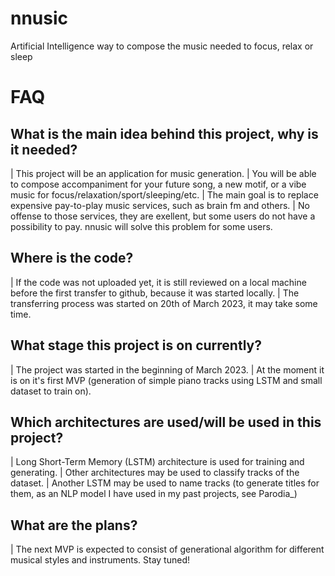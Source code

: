 # nnusic
Artificial Intelligence way to compose the music needed to focus, relax or sleep

# FAQ

## What is the main idea behind this project, why is it needed?
| This project will be an application for music generation.
| You will be able to compose accompaniment for your future song, a new motif, or a vibe music for focus/relaxation/sport/sleeping/etc.
| The main goal is to replace expensive pay-to-play music services, such as brain fm and others. 
| No offense to those services, they are exellent, but some users do not have a possibility to pay. nnusic will solve this problem for some users.

## Where is the code?
| If the code was not uploaded yet, it is still reviewed on a local machine before the first transfer to github, because it was started locally.
| The transferring process was started on 20th of March 2023, it may take some time.

## What stage this project is on currently?
| The project was started in the beginning of March 2023.
| At the moment it is on it's first MVP (generation of simple piano tracks using LSTM and small dataset to train on).

## Which architectures are used/will be used in this project?
| Long Short-Term Memory (LSTM) architecture is used for training and generating.
| Other architectures may be used to classify tracks of the dataset.
| Another LSTM may be used to name tracks (to generate titles for them, as an NLP model I have used in my past projects, see Parodia_)

## What are the plans?
| The next MVP is expected to consist of generational algorithm for different musical styles and instruments. Stay tuned!
